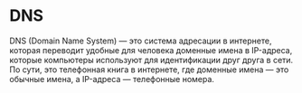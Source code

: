 # DNS
DNS (Domain Name System) — это система адресации в интернете, которая переводит удобные для человека доменные имена в IP-адреса, которые компьютеры используют для идентификации друг друга в сети. По сути, это телефонная книга в интернете, где доменные имена — это обычные имена, а IP-адреса — телефонные номера.
